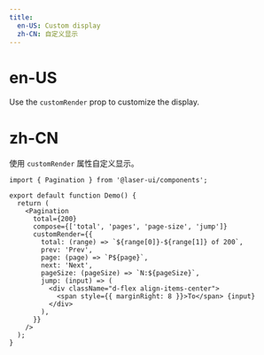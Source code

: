 ```yaml
---
title:
  en-US: Custom display
  zh-CN: 自定义显示
---
```


# en-US

Use the `customRender` prop to customize the display.

# zh-CN

使用 `customRender` 属性自定义显示。

```tsx
import { Pagination } from '@laser-ui/components';

export default function Demo() {
  return (
    <Pagination
      total={200}
      compose={['total', 'pages', 'page-size', 'jump']}
      customRender={{
        total: (range) => `${range[0]}-${range[1]} of 200`,
        prev: 'Prev',
        page: (page) => `P${page}`,
        next: 'Next',
        pageSize: (pageSize) => `N:${pageSize}`,
        jump: (input) => (
          <div className="d-flex align-items-center">
            <span style={{ marginRight: 8 }}>To</span> {input}
          </div>
        ),
      }}
    />
  );
}
```
